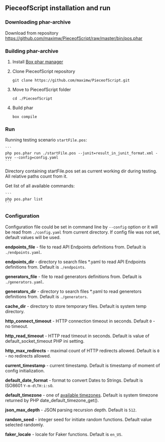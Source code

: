 ## PieceofScript installation and run

<a name="install"></a>
### Downloading phar-archive

Download from repository <a href=https://github.com/maximw/PieceofScript/raw/master/bin/pos.phar>https://github.com/maximw/PieceofScript/raw/master/bin/pos.phar</a>

### Building phar-archive

1. Install <a href="https://github.com/humbug/box/blob/master/doc/installation.md#installation">Box phar manager</a>

2. Clone PieceofScript repository
    ```
    git clone https://github.com/maximw/PieceofScript.git
    ```

3. Move to  PieceofScript folder
    ```
    cd ./PieceofScript
    ```

4. Build phar
    ```
    box compile
    ```

<a name="run"></a>
### Run

Running testing scenario `startFile.pos`: 

    ```
    php pos.phar run ./startFile.pos --junit=result_in_junit_format.xml -vvv --config=config.yaml
    ```

Directory containing startFile.pos set as current working dir during testing. All relative paths count from it. 


Get list of all available commands: 

    ```
    php pos.phar list
    ```

<a name="config"></a>    
### Configuration

Configuration file could be set in command line by `--config` option or it will be read from `./config.yaml` from current directory. If config file was not set, default values will be used.

<b>endpoints_file</b> - file to read API Endpoints definitions from. Default is `./endpoints.yaml`.

<b>endpoints_dir</b> - directory to search files *.yaml to read API Endpoints definitions from. Default is `./endpoints`.

<b>generators_file</b> - file to read generators definitions from. Default is `./generators.yaml`.

<b>generators_dir</b>  - directory to search files *.yaml to read generetors definitions from. Default is `./generators`.

<b>cache_dir</b>  - directory to store temporary files. Default is system temp directory.

<b>http_connect_timeout</b> - HTTP connection timeout in seconds. Default `0` - no timeout.

<b>http_read_timeout</b> - HTTP read timeout in seconds. Default is value of default_socket_timeout PHP ini setting.

<b>http_max_redirects</b> - maximal count of HTTP redirects allowed. Default is `0` - no redirects allowed.

<b>current_timestamp</b> - current timestamp. Default is timestamp of moment of config initialization.

<b>default_date_format</b> - format to convert Dates to Strings. Default is ISO8601 `Y-m-d\TH:i:sO`.

<b>default_timezone</b> - one of <a href="https://secure.php.net/manual/en/timezones.php">available timezones</a>. Default is system timezone returned by PHP date_default_timezone_get().

<b>json_max_depth</b> - JSON parsing recursion depth. Default is `512`.

<b>random_seed</b> - integer seed for initiate random functions. Default value selected randomly.

<b>faker_locale</b> - locale for Faker functions. Default is `en_US`.